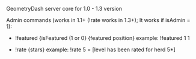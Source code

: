 GeometryDash server core for 1.0 - 1.3 version

Admin commands (works in 1.1+ (!rate works in 1.3+); It works if isAdmin = 1):
- !featured {isFeatured (1 or 0} {featured position}
  example:
    !featured 1 1

- !rate {stars}
  example:
    !rate 5     =    [level has been rated for herd 5*]

